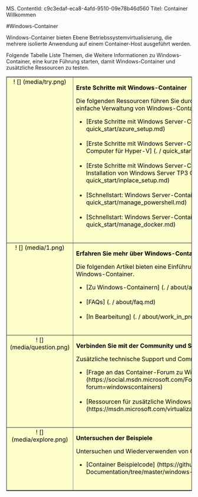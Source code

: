MS. ContentId: c9c3edaf-eca8-4afd-9510-09e78b46d560
Titel: Container Willkommen

#Windows-Container

Windows-Container bieten Ebene Betriebssystemvirtualisierung, die mehrere isolierte Anwendung auf einem Container-Host ausgeführt werden.

Folgende Tabelle Liste Themen, die Weitere Informationen zu Windows-Container, eine kurze Führung starten, damit Windows-Container und zusätzliche Ressourcen zu testen.

<table border="1" style="background-color:FFFFCC;border-collapse:collapse;border:1px solid FFCC00;color:000000;width:100%" cellpadding="15" cellspacing="3">
        <tr valign="top">
        <td><center>! [] (media/try.png)</center></td>
        <td>        
              <p><strong>Erste Schritte mit Windows-Container</strong></p>
              <p>Die folgenden Ressourcen führen Sie durch die Bereitstellung, Erstellung und einfache Verwaltung von Windows-Containern.</p>
            <ul>
                <li class="unordered">[Erste Schritte mit Windows Server-Container in Windows Azure] (. / quick_start/azure_setup.md)<br /><br /></li>
                <li class="unordered">[Erste Schritte mit Windows Server-Container in einen neuen virtuellen Computer für Hyper-V] (. / quick_start/container_setup.md)<br /><br /></li>
                <li class="unordered">[Erste Schritte mit Windows Server-Containern in einer vorhandenen Installation von Windows Server TP3 Core] (. / quick_start/inplace_setup.md)<br /><br /></li>
                <li class="unordered">[Schnellstart: Windows Server-Container und PowerShell] (. / quick_start/manage_powershell.md)<br /><br /></li>
                <li class="unordered">[Schnellstart: Windows Server-Container und Docker] (. / quick_start/manage_docker.md)<br /><br /></li>      
            </ul>
        </td>
    </tr>
    <tr valign="top">
        <td><center>! [] (media/1.png)</center></td>
        <td valign="top">       
                <p><strong>Erfahren Sie mehr über Windows-Container</strong></p>
                <p>Die folgenden Artikel bieten eine Einführung und einen Überblick über die Windows-Container.</p>
            <ul>
                <li class="unordered">[Zu Windows-Containern] (. / about/about_overview.md)<br /><br /></li>
                <li class="unordered">[FAQs] (. / about/faq.md)<br /><br /></li>
                <li class="unordered">[In Bearbeitung] (. / about/work_in_progress.md)<br /><br /></li>
            </ul>   
        </td>
    </tr>
    <tr valign="top">
        <td><center>! [] (media/question.png)</center></td>
        <td>        
              <p><strong>Verbinden Sie mit der Community und Support</strong></p>
              <p>Zusätzliche technische Support und Community-Ressourcen</p>
            <ul>
                <li class="unordered">[Frage an das Container-Forum zu Windows Server] (https://social.msdn.microsoft.com/Forums/en-US/home?forum=windowscontainers)<br /><br /></li>
                <li class="unordered">[Ressourcen für zusätzliche Windows-Server-Container] (https://msdn.microsoft.com/virtualization/community/community_overview)<br /><br /></li>
            </ul>
        </td>
    </tr>   
    <tr valign="top">
        <td><center>! [] (media/explore.png)</center></td>
        <td>        
              <p><strong>Untersuchen der Beispiele</strong></p>
              <p>Untersuchen und Wiederverwenden von Container-Codebeispiele.</p>
            <ul>
                <li class="unordered">[Container Beispielcode] (https://github.com/Microsoft/Virtualization-Documentation/tree/master/windows-server-container-samples)<br /><br /></li>
            </ul>
        </td>
    </tr>
</table>





